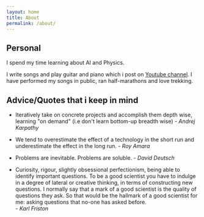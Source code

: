 ```yaml
---
layout: home
title: About
permalink: /about/
---
```


## Personal
I spend my time learning about AI and Physics.

I write songs and play guitar and piano which i post on [Youtube channel](https://www.youtube.com/channel/UC4uGvM9OhH8Ij-i7XolDXSg). I have performed my songs in public, ran half-marathons and love trekking.

## Advice/Quotes that i keep in mind
* Iteratively take on concrete projects and accomplish them depth wise, learning "on demand" (i.e don't learn bottom-up breadth wise)
                                        - _Andrej Karpathy_
* We tend to overestimate the effect of a technology in the short run and underestimate the effect in the long run.
                                        - _Roy Amara_
* Problems are inevitable. Problems are soluble.
                                        - _David Deutsch_

* Curiosity, rigour, slightly obsessional perfectionism, being able to identify important questions. To be a good scientist you have to indulge in a degree of lateral or creative thinking, in terms of constructing new questions. I normally say that a mark of a good scientist is the quality of questions they ask. So that would be the hallmark of a good scientist for me: asking questions that no-one has asked before.   
                                        - _Karl Friston_